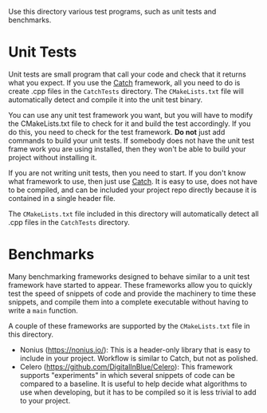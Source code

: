 Use this directory various test programs, such as unit tests and benchmarks.

# Unit Tests

Unit tests are small program that call your
code and check that it returns what you expect. If you use the
[Catch](https://github.com/philsquared/Catch) framework, all you need to do is create
.cpp files in the `CatchTests` directory. The `CMakeLists.txt` file will automatically
detect and compile it into the unit test binary.

You can use any unit test framework you want, but you will have to modify the CMakeLists.txt file
to check for it and build the test accordingly. If you do this, you need to check for the
test framework. **Do not** just add commands to build your unit tests. If somebody does not have
the unit test frame work you are using installed, then they won't be able to build your project without
installing it.

If you are not writing unit tests, then you need to start. If you don't know what framework
to use, then just use [Catch](https://github.com/philsquared/Catch). It is easy to use, does not
have to be compiled, and can be included your project repo directly because it is contained in a single
header file.

The `CMakeLists.txt` file included in this directory will automatically detect all .cpp files in the
`CatchTests` directory.

# Benchmarks

Many benchmarking frameworks designed to behave similar to a unit test framework have started to appear.
These frameworks allow you to quickly test the speed of snippets of code and provide the machinery to time
these snippets, and compile them into a complete executable without having to write a `main` function.

A couple of these frameworks are supported by the `CMakeLists.txt` file in this directory.

- Nonius (https://nonius.io/): This is a header-only library that is easy to include in your project. Workflow is similar
  to Catch, but not as polished.
- Celero (https://github.com/DigitalInBlue/Celero): This framework supports "experiments" in which several snippets of code
  can be compared to a baseline. It is useful to help decide what algorithms to use when developing, but it has to be compiled
  so it is less trivial to add to your project.
